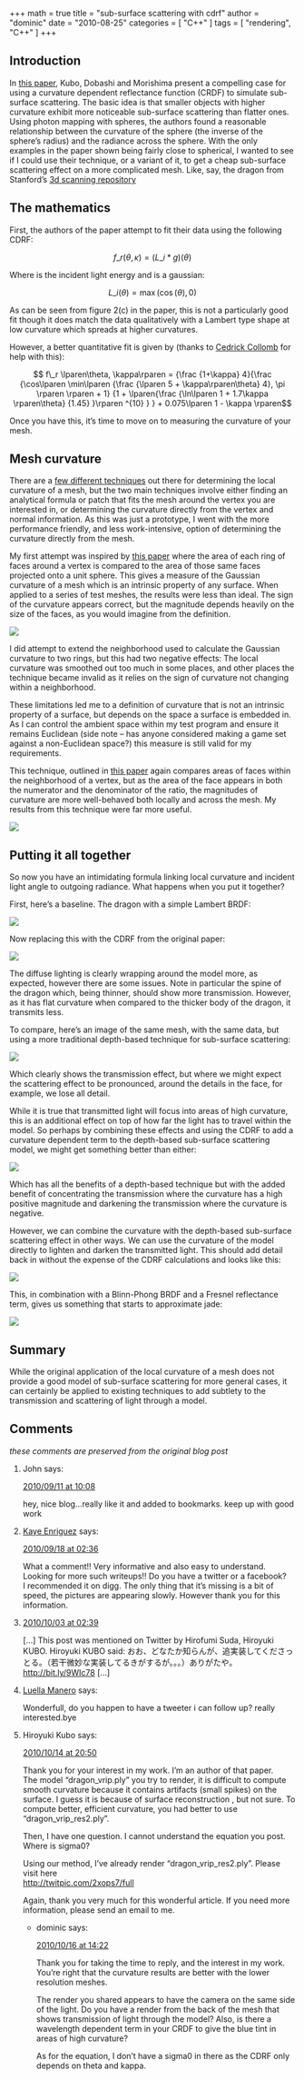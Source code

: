 +++
math = true
title = "sub-surface scattering with cdrf"
author = "dominic"
date = "2010-08-25"
categories = [
  "C++"
]
tags = [
  "rendering",
  "C++"
]
+++

## Introduction
In [this paper](http://portal.acm.org/citation.cfm?id=1837026.1837086), Kubo,
Dobashi and Morishima present a compelling case for using a curvature dependent
reflectance function (CRDF) to simulate sub-surface scattering. The basic idea
is that smaller objects with higher curvature exhibit more noticeable
sub-surface scattering than flatter ones. Using photon mapping with spheres,
the authors found a reasonable relationship between the curvature of the sphere
(the inverse of the sphere’s radius) and the radiance across the sphere. With
the only examples in the paper shown being fairly close to spherical, I wanted
to see if I could use their technique, or a variant of it, to get a cheap
sub-surface scattering effect on a more complicated mesh. Like, say, the dragon
from Stanford’s [3d scanning repository](http://graphics.stanford.edu/data/3Dscanrep/)

## The mathematics
First, the authors of the paper attempt to fit their data using the following
CDRF:

$$ f\_r \lparen \theta, \kappa\rparen = \lparen L\_i * g\rparen\lparen\theta\rparen $$

Where is the incident light energy and is a gaussian:

$$ L\_i \lparen\theta\rparen = \max\lparen\cos\lparen\theta\rparen, 0\rparen $$

As can be seen from figure 2(c) in the paper, this is not a particularly
good fit though it does match the data qualitatively with a Lambert type
shape at low curvature which spreads at higher curvatures.

However, a better quantitative fit is given by (thanks to
<a href="http://ccollomb.free.fr/" class="vt-p">Cedrick Collomb</a> for
help with this):  

$$ f\_r \lparen\theta, \kappa\rparen = {\frac {1+\kappa} 4}{\frac {\cos\lparen \min\lparen {\frac {\lparen 5 + \kappa\rparen\theta} 4}, \pi \rparen \rparen + 1} {1 + \lparen{\frac {\ln\lparen 1 + 1.7\kappa \rparen\theta} {1.45} }\rparen ^{10} } } + 0.075\lparen 1 - \kappa \rparen$$

Once you have this, it’s time to move on to measuring the curvature of
your mesh.

## Mesh curvature
There are a [few different techniques](http://jn.wspc.com.sg/ijsm/mkt/free/S0218654306000810.pdf)
out there for determining the local curvature of a mesh, but the two main
techniques involve either finding an analytical formula or patch that fits the
mesh around the vertex you are interested in, or determining the curvature
directly from the vertex and normal information. As this was just a prototype,
I went with the more performance friendly, and less work-intensive, option of
determining the curvature directly from the mesh.

My first attempt was inspired by [this paper](http://citeseerx.ist.psu.edu/viewdoc/download?doi=10.1.1.108.8089&amp;rep=rep1&amp;type=pdf)
where the area of each ring of faces around a vertex is compared to the area of
those same faces projected onto a unit sphere. This gives a measure of the
Gaussian curvature of a mesh which is an intrinsic property of any surface.
When applied to a series of test meshes, the results were less than ideal. The
sign of the curvature appears correct, but the magnitude depends heavily on the
size of the faces, as you would imagine from the definition.

![](./GaussianCurvature.png)

I did attempt to extend the neighborhood used to calculate the Gaussian
curvature to two rings, but this had two negative effects: The local curvature
was smoothed out too much in some places, and other places the technique became
invalid as it relies on the sign of curvature not changing within a
neighborhood.

These limitations led me to a definition of curvature that is not an intrinsic
property of a surface, but depends on the space a surface is embedded in. As I
can control the ambient space within my test program and ensure it remains
Euclidean (side note – has anyone considered making a game set against a
non-Euclidean space?) this measure is still valid for my requirements.

This technique, outlined in [this paper](http://math.lanl.gov/Research/Publications/Docs/garimella-2003-curvature.pdf)
again compares areas of faces within the neighborhood of a vertex, but as the
area of the face appears in both the numerator and the denominator of the ratio,
the magnitudes of curvature are more well-behaved both locally and across the
mesh. My results from this technique were far more useful.

![](./MeanCurvature.png)

## Putting it all together
So now you have an intimidating formula linking local curvature and incident
light angle to outgoing radiance. What happens when you put it together?

First, here’s a baseline. The dragon with a simple Lambert BRDF:  

![](./Diffuse.png)

Now replacing this with the CDRF from the original paper:

![](./SSS\_CDRF.png)

The diffuse lighting is clearly wrapping around the model more, as expected,
however there are some issues. Note in particular the spine of the dragon which,
being thinner, should show more transmission. However, as it has flat curvature
when compared to the thicker body of the dragon, it transmits less.

To compare, here’s an image of the same mesh, with the same data, but using a
more traditional depth-based technique for sub-surface scattering:

![](./SSS\_Depth.png)

Which clearly shows the transmission effect, but where we might expect the
scattering effect to be pronounced, around the details in the face, for example,
we lose all detail.

While it is true that transmitted light will focus into areas of high curvature,
this is an additional effect on top of how far the light has to travel within
the model. So perhaps by combining these effects and using the CDRF to add a
curvature dependent term to the depth-based sub-surface scattering model, we
might get something better than either:

![](./SSS\_Depth\_CDRF.png)

Which has all the benefits of a depth-based technique but with the added benefit
of concentrating the transmission where the curvature has a high positive
magnitude and darkening the transmission where the curvature is negative.

However, we can combine the curvature with the depth-based sub-surface
scattering effect in other ways. We can use the curvature of the model directly
to lighten and darken the transmitted light. This should add detail back in
without the expense of the CDRF calculations and looks like this:

![](./SSS\_Depth\_Curvature.png)

This, in combination with a Blinn-Phong BRDF and a Fresnel reflectance term,
gives us something that starts to approximate jade:

![](./SSS_Beauty.png)

## Summary
While the original application of the local curvature of a mesh does not provide
a good model of sub-surface scattering for more general cases, it can certainly
be applied to existing techniques to add subtlety to the transmission and
scattering of light through a model.

## Comments
_these comments are preserved from the original blog post_

1.  John says:

    [2010/09/11 at
    10:08](/blog/2010/08/sub-surface-scattering-with-cdrf/#comment-37)

    hey, nice blog…really like it and added to bookmarks. keep up with
    good work

2.  [Kaye Enriguez](http://garmin1350.com/) says:

    [2010/09/18 at
    02:36](/blog/2010/08/sub-surface-scattering-with-cdrf/#comment-38)

    What a comment!! Very informative and also easy to understand.
    Looking for more such writeups!! Do you have a twitter or a
    facebook?  
    I recommended it on digg. The only thing that it’s missing is a bit
    of speed, the pictures are appearing slowly. However thank you for
    this information.

3.  [2010/10/03 at
    02:39](/blog/2010/08/sub-surface-scattering-with-cdrf/#comment-39)

    \[…\] This post was mentioned on Twitter by Hirofumi Suda, Hiroyuki
    KUBO. Hiroyuki KUBO said:
    おお、どなたか知らんが、追実装してくださっとる。（若干微妙な実装してるきがするが。。。）ありがたや。http://bit.ly/9WIc78
    \[…\]


4.  [Luella Manero](http://www.guildwars2movies.com/) says:

    Wonderfull, do you happen to have a tweeter i can follow up? really
    interested.bye


5.  Hiroyuki Kubo says:

    [2010/10/14 at
    20:50](/blog/2010/08/sub-surface-scattering-with-cdrf/#comment-41)

    Thank you for your interest in my work. I’m an author of that
    paper.  
    The model “dragon\_vrip.ply” you try to render, it is difficult to
    compute smooth curvature because it contains artifacts (small
    spikes) on the surface. I guess it is because of surface
    reconstruction , but not sure. To compute better, efficient
    curvature, you had better to use “dragon\_vrip\_res2.ply”.

    Then, I have one question. I cannot understand the equation you
    post. Where is sigma0?

    Using our method, I’ve already render “dragon\_vrip\_res2.ply”.
    Please visit here  
    <a href="http://twitpic.com/2xops7/full" class="uri uri">http://twitpic.com/2xops7/full</a>

    Again, thank you very much for this wonderful article. If you need
    more information, please send an email to me.


    -   dominic says:

        [2010/10/16 at
        14:22](/blog/2010/08/sub-surface-scattering-with-cdrf/#comment-42)

        Thank you for taking the time to reply, and the interest in my
        work. You’re right that the curvature results are better with
        the lower resolution meshes.

        The render you shared appears to have the camera on the same
        side of the light. Do you have a render from the back of the
        mesh that shows transmission of light through the model? Also,
        is there a wavelength dependent term in your CRDF to give the
        blue tint in areas of high curvature?

        As for the equation, I don’t have a sigma0 in there as the CDRF
        only depends on theta and kappa.


